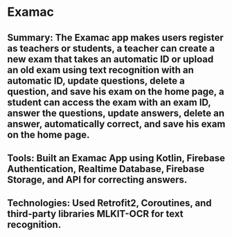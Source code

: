 # Examac

## Summary: The Examac app makes users register as teachers or students, a teacher can create a new exam that takes an automatic ID or upload an old exam using text recognition with an automatic ID, update questions, delete a question, and save his exam on the home page, a student can access the exam with an exam ID, answer the questions, update answers, delete an answer, automatically correct, and save his exam on the home page.


## Tools: Built an Examac App using Kotlin, Firebase Authentication, Realtime Database, Firebase Storage, and API for correcting answers.


## Technologies: Used Retrofit2, Coroutines, and third-party libraries MLKIT-OCR for text recognition.
